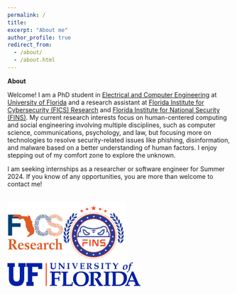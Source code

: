```yaml
---
permalink: /
title: 
excerpt: "About me"
author_profile: true
redirect_from: 
  - /about/
  - /about.html
---
```


**About**

Welcome! I am a PhD student in [Electrical and Computer Engineering](https://www.ece.ufl.edu/) at [University of Florida](https://www.ufl.edu/) and a research assistant at [Florida Institute for Cybersecurity (FICS) Research](https://fics.institute.ufl.edu/) and [Florida Institute for National Security (FINS)](https://fins.institute.ufl.edu/). My current research interests focus on human-centered computing and social engineering involving multiple disciplines, such as computer science, communications, psychology, and law, but focusing more on technologies to resolve security-related issues like phishing, disinformation, and malware based on a better understanding of human factors. I enjoy stepping out of my comfort zone to explore the unknown. 

I am seeking internships as a researcher or software engineer for Summer 2024. If you know of any opportunities, you are more than welcome to contact me!


<br>

<div style="display: flex; flex-direction: row;">
  <img src="/files/fics.jpg" alt="FICS Logo" style="width: 25%;">
  <img src="/files/fins.png" alt="FINS Logo" style="width: 28%;"> 
</div>

<img src="/files/Horizontal_Logo-RGB_Raster-BLUE_ORANGE.png" alt="UF Logo" width="300">
